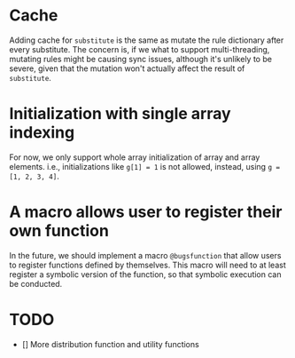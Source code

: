# Cache
Adding cache for `substitute` is the same as mutate the rule dictionary after every substitute. The concern is, if we what to support multi-threading, mutating rules might be causing sync issues, although it's unlikely to be severe, given that the mutation won't actually affect the result of `substitute`.

# Initialization with single array indexing
For now, we only support whole array initialization of array and array elements. i.e., initializations like `g[1] = 1` is not allowed, instead, using `g = [1, 2, 3, 4]`.

# A macro allows user to register their own function
In the future, we should implement a macro `@bugsfunction` that allow users to register functions defined by themselves. This macro will need to at least register a symbolic version of the function, so that symbolic execution can be conducted.

# TODO
- [] More distribution function and utility functions